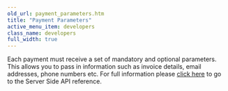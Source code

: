 ```yaml
---
old_url: payment_parameters.htm
title: "Payment Parameters"
active_menu_item: developers
class_name: developers
full_width: true
---
```



Each payment must receive a set of mandatory and optional parameters. This allows you to pass in information such as invoice details, email addresses, phone numbers etc. For full information please [click here](/developers/documentation/scripting-apis/server-side-api/ssj-object/credit-card-payments/payment-parameters2) to go to the Server Side API reference.

